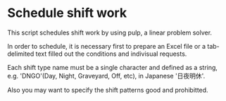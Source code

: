 # Schedule shift work
This script schedules shift work by using pulp, a linear problem solver.

In order to schedule, it is necessary first to prepare an Excel file or
a tab-delimited text filled out the conditions and indivisual requests.

Each shift type name must be a single character and defined as a string,
e.g. 'DNGO'(Day, Night, Graveyard, Off, etc), in Japanese '日夜明休'.

Also you may want to specify the shift patterns good and prohibitted.
